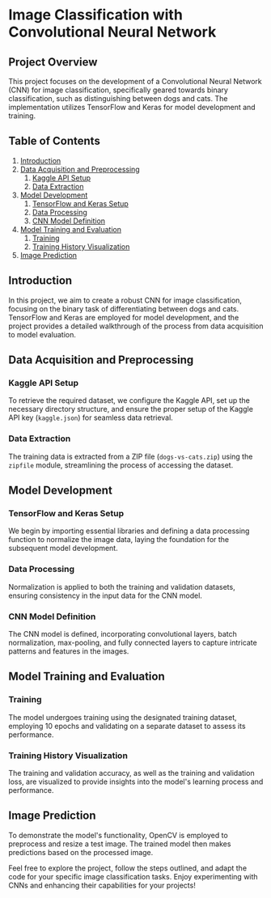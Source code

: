 # Image Classification with Convolutional Neural Network

## Project Overview

This project focuses on the development of a Convolutional Neural Network (CNN) for image classification, specifically geared towards binary classification, such as distinguishing between dogs and cats. The implementation utilizes TensorFlow and Keras for model development and training.

## Table of Contents

1. [Introduction](#introduction)
2. [Data Acquisition and Preprocessing](#data-acquisition-and-preprocessing)
   1. [Kaggle API Setup](#kaggle-api-setup)
   2. [Data Extraction](#data-extraction)
3. [Model Development](#model-development)
   1. [TensorFlow and Keras Setup](#tensorflow-and-keras-setup)
   2. [Data Processing](#data-processing)
   3. [CNN Model Definition](#cnn-model-definition)
4. [Model Training and Evaluation](#model-training-and-evaluation)
   1. [Training](#training)
   2. [Training History Visualization](#training-history-visualization)
5. [Image Prediction](#image-prediction)

## Introduction

In this project, we aim to create a robust CNN for image classification, focusing on the binary task of differentiating between dogs and cats. TensorFlow and Keras are employed for model development, and the project provides a detailed walkthrough of the process from data acquisition to model evaluation.

## Data Acquisition and Preprocessing

### Kaggle API Setup

To retrieve the required dataset, we configure the Kaggle API, set up the necessary directory structure, and ensure the proper setup of the Kaggle API key (`kaggle.json`) for seamless data retrieval.

### Data Extraction

The training data is extracted from a ZIP file (`dogs-vs-cats.zip`) using the `zipfile` module, streamlining the process of accessing the dataset.

## Model Development

### TensorFlow and Keras Setup

We begin by importing essential libraries and defining a data processing function to normalize the image data, laying the foundation for the subsequent model development.

### Data Processing

Normalization is applied to both the training and validation datasets, ensuring consistency in the input data for the CNN model.

### CNN Model Definition

The CNN model is defined, incorporating convolutional layers, batch normalization, max-pooling, and fully connected layers to capture intricate patterns and features in the images.

## Model Training and Evaluation

### Training

The model undergoes training using the designated training dataset, employing 10 epochs and validating on a separate dataset to assess its performance.

### Training History Visualization

The training and validation accuracy, as well as the training and validation loss, are visualized to provide insights into the model's learning process and performance.

## Image Prediction

To demonstrate the model's functionality, OpenCV is employed to preprocess and resize a test image. The trained model then makes predictions based on the processed image.

Feel free to explore the project, follow the steps outlined, and adapt the code for your specific image classification tasks. Enjoy experimenting with CNNs and enhancing their capabilities for your projects!
